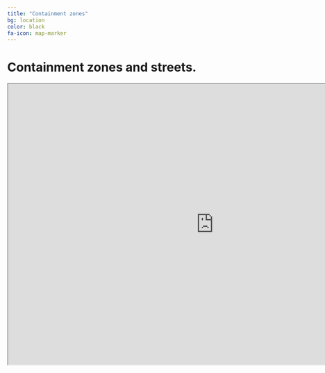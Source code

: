 ```yaml
---
title: "Containment zones"
bg: location
color: black
fa-icon: map-marker 
---
```


# Containment zones and streets.

<iframe src="https://www.google.co.in/maps/d/u/0/embed?mid=1cB9aB7wFszdzKCsBR45bZE6A6gxs3hIz" width="946.039093291274" height="645.5539341034496"></iframe>
